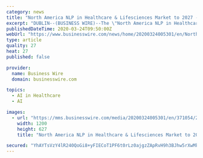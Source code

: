 ```yaml
---
category: news
title: "North America NLP in Healthcare & Lifesciences Market to 2027 - Drivers, Restraints & Opportunities - ResearchAndMarkets.com"
excerpt: "DUBLIN--(BUSINESS WIRE)--The \"North America NLP in Healthcare and Lifesciences Market Outlook & Projections ... This is usually done through the combination of language, computer science and artificial intelligence. The growth can be attributed to rising advancements in technology in these industries and growing usage of patient health record ..."
publishedDateTime: 2020-03-24T09:50:00Z
webUrl: "https://www.businesswire.com/news/home/20200324005301/en/North-America-NLP-Healthcare-Lifesciences-Market-2027"
type: article
quality: 27
heat: 27
published: false

provider:
  name: Business Wire
  domain: businesswire.com

topics:
  - AI in Healthcare
  - AI

images:
  - url: "https://mms.businesswire.com/media/20200324005301/en/371054/23/ResearchAndMarkets_800px.jpg"
    width: 1200
    height: 627
    title: "North America NLP in Healthcare & Lifesciences Market to 2027 - Drivers, Restraints & Opportunities - ResearchAndMarkets.com"

secured: "YhAYTsVzY4lR240QoGi8+yFIECoT1PF6t0rLz0ajgzZApRvH9h3BJhw5rXwMk6scOu9w/9p/9CyfsnR5evZdXZWv0D7vH8I8DQkhsiRI4M1EZmLDUyDqNkOPZ5duCnUc/Qi6ApsdgwmJGbm7dIppWLyrQWtd2k3L0ifq27vzFiuxm7DTG+avS8P7kceUW72gDcntigBPLootBHEgKHLePpim2e1t+YZ3VIjAPmHEPNE15R+gBfHFEl8Tm3WVrnLRAtxtbzVY2ZyEa0TvA//Tj7eB3bDnN61I7N1KidMaIgNRi2ltWMDJpxd6EpsAaII5yIWTAYtvj1LGl/yt9nlvbpWjqVnH5hKM7YtSWX88hzJsvS9RSdAyof0b6XOTrceLC4hA2qY4RwxkJYGS7bkjCD/fiEqRojztveZihF6Ul3U3evSuFM12T8upbDyLKs5VI9Z9vxhWpFccgsvBMQs4N1Ot90uwB8bTNjevXbPJLpA=;q9gDakR3A8i4H/fhQFPZkQ=="
---
```


